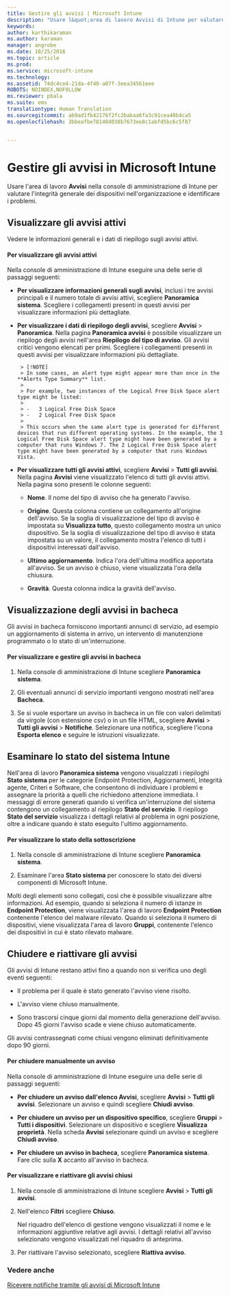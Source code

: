 ```yaml
---
title: Gestire gli avvisi | Microsoft Intune
description: "Usare l&quot;area di lavoro Avvisi di Intune per valutare l&quot;integrità generale dei dispositivi nell&quot;organizzazione."
keywords: 
author: karthikaraman
ms.author: karaman
manager: angrobe
ms.date: 10/25/2016
ms.topic: article
ms.prod: 
ms.service: microsoft-intune
ms.technology: 
ms.assetid: 74dc4ce4-21da-4f40-a07f-3eea34561eee
ROBOTS: NOINDEX,NOFOLLOW
ms.reviewer: pbala
ms.suite: ems
translationtype: Human Translation
ms.sourcegitcommit: ab9ad1fb42176f2fc2babaa6fa3c91cea40b4ca5
ms.openlocfilehash: 3bbeafbe78148d038b7673ee8c1abfd5bc6c5f87


---
```


# <a name="manage-alerts-in-microsoft-intune"></a>Gestire gli avvisi in Microsoft Intune
Usare l'area di lavoro **Avvisi** nella console di amministrazione di Intune per valutare l'integrità generale dei dispositivi nell'organizzazione e identificare i problemi.

## <a name="view-active-alerts"></a>Visualizzare gli avvisi attivi

Vedere le informazioni generali e i dati di riepilogo sugli avvisi attivi.

#### <a name="to-view-active-alerts"></a>Per visualizzare gli avvisi attivi

Nella console di amministrazione di Intune eseguire una delle serie di passaggi seguenti:

-  **Per visualizzare informazioni generali sugli avvisi**, inclusi i tre avvisi principali e il numero totale di avvisi attivi, scegliere **Panoramica sistema**. Scegliere i collegamenti presenti in questi avvisi per visualizzare informazioni più dettagliate.

-  **Per visualizzare i dati di riepilogo degli avvisi**, scegliere **Avvisi** > **Panoramica**. Nella pagina **Panoramica avvisi** è possibile visualizzare un riepilogo degli avvisi nell'area **Riepilogo del tipo di avviso**. Gli avvisi critici vengono elencati per primi. Scegliere i collegamenti presenti in questi avvisi per visualizzare informazioni più dettagliate.

        > [!NOTE]
        > In some cases, an alert type might appear more than once in the **Alerts Type Summary** list.
        >
        > For example, two instances of the Logical Free Disk Space alert type might be listed:
        >
        > -   3 Logical Free Disk Space
        > -   2 Logical Free Disk Space
        >
        > This occurs when the same alert type is generated for different devices that run different operating systems. In the example, the 3 Logical Free Disk Space alert type might have been generated by a computer that runs Windows 7. The 2 Logical Free Disk Space alert type might have been generated by a computer that runs Windows Vista.

-   **Per visualizzare tutti gli avvisi attivi**, scegliere **Avvisi** > **Tutti gli avvisi**. Nella pagina **Avvisi** viene visualizzato l'elenco di tutti gli avvisi attivi. Nella pagina sono presenti le colonne seguenti:

    -   **Nome**. Il nome del tipo di avviso che ha generato l'avviso.

    -   **Origine**. Questa colonna contiene un collegamento all'origine dell'avviso. Se la soglia di visualizzazione del tipo di avviso è impostata su **Visualizza tutto**, questo collegamento mostra un unico dispositivo. Se la soglia di visualizzazione del tipo di avviso è stata impostata su un valore, il collegamento mostra l'elenco di tutti i dispositivi interessati dall'avviso.

    -   **Ultimo aggiornamento**. Indica l'ora dell'ultima modifica apportata all'avviso. Se un avviso è chiuso, viene visualizzata l'ora della chiusura.

    -   **Gravità**. Questa colonna indica la gravità dell'avviso.

## <a name="view-notice-board-alerts"></a>Visualizzazione degli avvisi in bacheca
Gli avvisi in bacheca forniscono importanti annunci di servizio, ad esempio un aggiornamento di sistema in arrivo, un intervento di manutenzione programmato o lo stato di un'interruzione.

#### <a name="to-view-and-manage-notice-board-alerts"></a>Per visualizzare e gestire gli avvisi in bacheca

1.  Nella console di amministrazione di Intune scegliere **Panoramica sistema**.

2.  Gli eventuali annunci di servizio importanti vengono mostrati nell'area **Bacheca**.

3.  Se si vuole esportare un avviso in bacheca in un file con valori delimitati da virgole (con estensione csv) o in un file HTML, scegliere **Avvisi** > **Tutti gli avvisi** >    **Notifiche**. Selezionare una notifica, scegliere l'icona **Esporta elenco** e seguire le istruzioni visualizzate.

## <a name="review-intune-system-status"></a>Esaminare lo stato del sistema Intune
Nell'area di lavoro **Panoramica sistema** vengono visualizzati i riepiloghi **Stato sistema** per le categorie Endpoint Protection, Aggiornamenti, Integrità agente, Criteri e Software, che consentono di individuare i problemi e assegnare la priorità a quelli che richiedono attenzione immediata. I messaggi di errore generati quando si verifica un'interruzione del sistema contengono un collegamento al riepilogo **Stato del servizio**. Il riepilogo **Stato del servizio** visualizza i dettagli relativi al problema in ogni posizione, oltre a indicare quando è stato eseguito l'ultimo aggiornamento.

#### <a name="to-view-the-status-of-your-subscription"></a>Per visualizzare lo stato della sottoscrizione

1.  Nella console di amministrazione di Intune scegliere **Panoramica sistema**.

2.  Esaminare l'area **Stato sistema** per conoscere lo stato dei diversi componenti di Microsoft Intune.

  Molti degli elementi sono collegati, così che è possibile visualizzare altre informazioni. Ad esempio, quando si seleziona il numero di istanze in **Endpoint Protection**, viene visualizzata l'area di lavoro **Endpoint Protection** contenente l'elenco del malware rilevato. Quando si seleziona il numero di dispositivi, viene visualizzata l'area di lavoro **Gruppi**, contenente l'elenco dei dispositivi in cui è stato rilevato malware.

## <a name="close-and-reactivate-alerts"></a>Chiudere e riattivare gli avvisi
Gli avvisi di Intune restano attivi fino a quando non si verifica uno degli eventi seguenti:

-   Il problema per il quale è stato generato l'avviso viene risolto.

-   L'avviso viene chiuso manualmente.

-   Sono trascorsi cinque giorni dal momento della generazione dell'avviso. Dopo 45 giorni l'avviso scade e viene chiuso automaticamente.

Gli avvisi contrassegnati come chiusi vengono eliminati definitivamente dopo 90 giorni.

#### <a name="to-manually-close-an-alert"></a>Per chiudere manualmente un avviso

Nella console di amministrazione di Intune eseguire una delle serie di passaggi seguenti:

- **Per chiudere un avviso dall'elenco Avvisi**, scegliere **Avvisi** > **Tutti gli avvisi**. Selezionare un avviso e quindi scegliere **Chiudi avviso**.

- **Per chiudere un avviso per un dispositivo specifico**, scegliere **Gruppi** > **Tutti i dispositivi**. Selezionare un dispositivo e scegliere **Visualizza proprietà**. Nella scheda **Avvisi** selezionare quindi un avviso e scegliere **Chiudi avviso**.

- **Per chiudere un avviso in bacheca**, scegliere **Panoramica sistema**. Fare clic sulla **X** accanto all'avviso in bacheca.

#### <a name="to-view-and-reactivate-closed-alerts"></a>Per visualizzare e riattivare gli avvisi chiusi

1.  Nella console di amministrazione di Intune scegliere **Avvisi** > **Tutti gli avvisi**.

2.  Nell'elenco **Filtri** scegliere **Chiuso**.

    Nel riquadro dell'elenco di gestione vengono visualizzati il nome e le informazioni aggiuntive relative agli avvisi. I dettagli relativi all'avviso selezionato vengono visualizzati nel riquadro di anteprima.

3.  Per riattivare l'avviso selezionato, scegliere **Riattiva avviso**.

### <a name="see-also"></a>Vedere anche
[Ricevere notifiche tramite gli avvisi di Microsoft Intune](../deploy-use/get-notified-by-alerts.md)



<!--HONumber=Nov16_HO1-->


